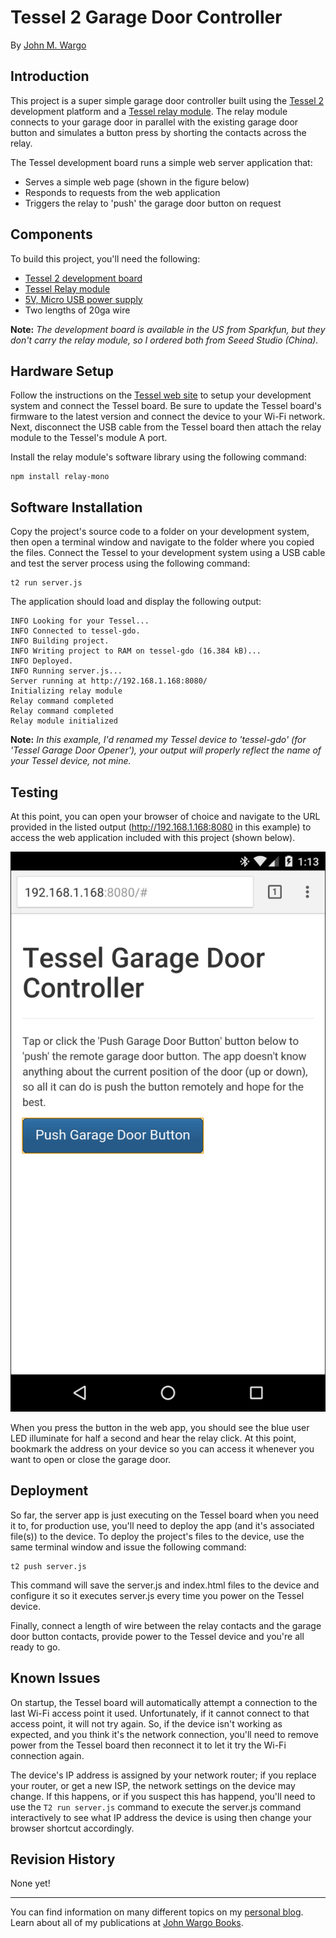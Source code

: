Tessel 2 Garage Door Controller
===============================
By [John M. Wargo](www.johnwargo.com)

Introduction
---------------------
This project is a super simple garage door controller built using the [Tessel 2](https://tessel.io/) development platform and a [Tessel relay module](https://tessel.io/modules#module-relay). The relay module connects to your garage door in parallel with the existing garage door button and simulates a button press by shorting the contacts across the relay.

The Tessel development board runs a simple web server application that: 

+ Serves a simple web page (shown in the figure below)
+ Responds to requests from the web application
+ Triggers the relay to 'push' the garage door button on request

Components
---------------------
To build this project, you'll need the following:

+ [Tessel 2 development board](https://tessel.io/)
+ [Tessel Relay module](https://tessel.io/modules#module-relay)
+ [5V, Micro USB power supply](https://www.adafruit.com/products/1995)
+ Two lengths of 20ga wire 

**Note:** *The development board is available in the US from Sparkfun, but they don't carry the relay module, so I ordered both from Seeed Studio (China).*

Hardware Setup
---------------------
Follow the instructions on the [Tessel web site](http://tessel.github.io/t2-start/) to setup your development system and connect the Tessel board. Be sure to update the Tessel board's firmware to the latest version and connect the device to your Wi-Fi network. Next, disconnect the USB cable from the Tessel board then attach the relay module to the Tessel's module A port.

Install the relay module's software library using the following command:

	npm install relay-mono

Software Installation
-------------------- 
Copy the project's source code to a folder on your development system, then open a terminal window and navigate to the folder where you copied the files.
Connect the Tessel to your development system using a USB cable and test the server process using the following command:

	t2 run server.js 

The application should load and display the following output:

	INFO Looking for your Tessel...
	INFO Connected to tessel-gdo.
	INFO Building project.
	INFO Writing project to RAM on tessel-gdo (16.384 kB)...
	INFO Deployed.
	INFO Running server.js...
	Server running at http://192.168.1.168:8080/
	Initializing relay module
	Relay command completed
	Relay command completed
	Relay module initialized

**Note:** *In this example, I'd renamed my Tessel device to 'tessel-gdo' (for 'Tessel Garage Door Opener'), your output will properly reflect the name of your Tessel device, not mine.* 

Testing
---------------------
At this point, you can open your browser of choice and navigate to the URL provided in the listed output (http://192.168.1.168:8080 in this example) to access the web application included with this project (shown below).

![Tessel Garage Door Controller Web Application](screenshots/tessel-gdc-web-app-640.png)
 
When you press the button in the web app, you should see the blue user LED illuminate for half a second and hear the relay click. At this point, bookmark the address on your device so you can access it whenever you want to open or close the garage door.

Deployment
---------------------
So far, the server app is just executing on the Tessel board when you need it to, for production use, you'll need to deploy the app (and it's associated file(s)) to the device. To deploy the project's files to the device, use the same terminal window and issue the following command:

	t2 push server.js  

This command will save the server.js and index.html files to the device and configure it so it executes server.js every time you power on the Tessel device.

Finally, connect a length of wire between the relay contacts and the garage door button contacts, provide power to the Tessel device and you're all ready to go.

Known Issues
---------------------
On startup, the Tessel board will automatically attempt a connection to the last Wi-Fi access point it used. Unfortunately, if it cannot connect to that access point, it will not try again. So, if the device isn't working as expected, and you think it's the network connection, you'll need to remove power from the Tessel board then reconnect it to let it try the Wi-Fi connection again.

The device's IP address is assigned by your network router; if you replace your router, or get a new ISP, the network settings on the device may change. If this happens, or if you suspect this has happend, you'll need to use the `T2 run server.js` command to execute the server.js command interactively to see what IP address the device is using then change your browser shortcut accordingly.  

Revision History
---------------------
None yet!

***

You can find information on many different topics on my [personal blog](http://www.johnwargo.com). Learn about all of my publications at [John Wargo Books](http://www.johnwargobooks.com). 
